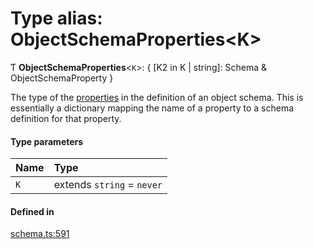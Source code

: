 # Type alias: ObjectSchemaProperties<K\>

Ƭ **ObjectSchemaProperties**<`K`\>: { [K2 in K \| string]: Schema & ObjectSchemaProperty }

The type of the [properties](../interfaces/ObjectSchemaDefinition.md#properties) in the definition of an object schema.
This is essentially a dictionary mapping the name of a property to a schema
definition for that property.

#### Type parameters

| Name | Type |
| :------ | :------ |
| `K` | extends `string` = `never` |

#### Defined in

[schema.ts:591](https://github.com/coda/packs-sdk/blob/main/schema.ts#L591)
